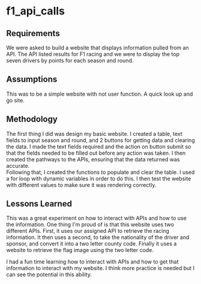 # f1_api_calls

## Requirements
We were asked to build a website that displays information pulled from an API. The API listed results for F1 racing and we were to display the top seven drivers by points
for each season and round.

## Assumptions
This was to be a simple website with not user function. A quick look up and go site.

## Methodology
The first thing I did was design my basic website. I created a table, text fields to input season and round, and 2 buttons for getting data and clearing the data. I made the
text fields required and the action on button submit so that the fields needed to be filled out before any action was taken. I then created the pathways to the APIs, ensuring
that the data returned was accurate.<br>
Following that, I created the functions to populate and clear the table. I used a for loop with dynamic variables in order to do this. I then test the website with different
values to make sure it was rendering correctly.

## Lessons Learned
This was a great experiment on how to interact with APIs and how to use the information. One thing I'm proud of is that this website uses two different APIs. First, it uses
our assigned API to retrieve the racing information. It then uses a second, to take the nationality of the driver and sponsor, and convert it into a two letter county code. Finally 
it uses a website to retrieve the flag image using the two letter code.<br>

I had a fun time learning how to interact with APIs and how to get that information to interact with my website. I think more practice is needed but I can see the potential in
this ability.
